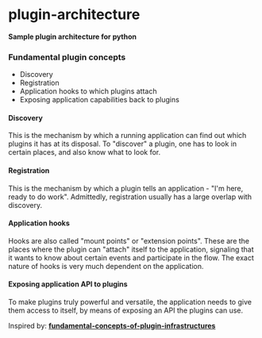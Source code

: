 # plugin-architecture

__Sample plugin architecture for python__

### Fundamental plugin concepts

- Discovery
- Registration
- Application hooks to which plugins attach
- Exposing application capabilities back to plugins

#### Discovery

This is the mechanism by which a running application can find out which plugins it has at its disposal.
To "discover" a plugin, one has to look in certain places, and also know what to look for.

#### Registration

This is the mechanism by which a plugin tells an application - "I'm here, ready to do work".
Admittedly, registration usually has a large overlap with discovery.

#### Application hooks

Hooks are also called "mount points" or "extension points".
These are the places where the plugin can "attach" itself to the application,
signaling that it wants to know about certain events and participate in the flow.
The exact nature of hooks is very much dependent on the application.

#### Exposing application API to plugins

To make plugins truly powerful and versatile, the application needs to give them access to itself,
by means of exposing an API the plugins can use.

Inspired by: **[fundamental-concepts-of-plugin-infrastructures](https://eli.thegreenplace.net/2012/08/07/fundamental-concepts-of-plugin-infrastructures)**
